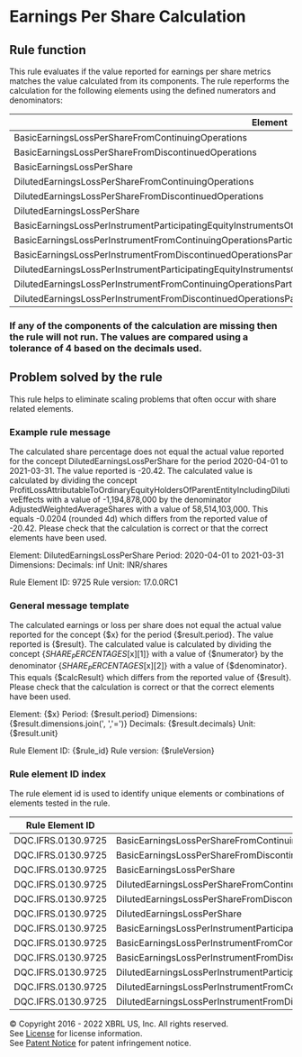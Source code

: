 # Earnings Per Share Calculation  
  
## Rule function
This rule evaluates if the value reported for earnings per share metrics matches the value calculated from its components.  The rule reperforms the calculation for the following elements using the defined numerators and denominators:

|Element|Numerator|Denominator|
|--- |--- |--- |
|BasicEarningsLossPerShareFromContinuingOperations|ProfitLossFromContinuingOperationsAttributableToOrdinaryEquityHoldersOfParentEntity|WeightedAverageShares|
|BasicEarningsLossPerShareFromDiscontinuedOperations|ProfitLossFromDiscontinuedOperationsAttributableToOrdinaryEquityHoldersOfParentEntity|WeightedAverageShares|
|BasicEarningsLossPerShare|ProfitLossAttributableToOrdinaryEquityHoldersOfParentEntity|WeightedAverageShares|
|DilutedEarningsLossPerShareFromContinuingOperations|ProfitLossFromContinuingOperationsAttributableToOrdinaryEquityHoldersOfParentEntityIncludingDilutiveEffects|AdjustedWeightedAverageShares|
|DilutedEarningsLossPerShareFromDiscontinuedOperations|ProfitLossFromDiscontinuedOperationsAttributableToOrdinaryEquityHoldersOfParentEntityIncludingDilutiveEffects|AdjustedWeightedAverageShares|
|DilutedEarningsLossPerShare|ProfitLossAttributableToOrdinaryEquityHoldersOfParentEntityIncludingDilutiveEffects|AdjustedWeightedAverageShares|
|BasicEarningsLossPerInstrumentParticipatingEquityInstrumentsOtherThanOrdinaryShares|ProfitLossAttributableToParticipatingEquityInstrumentsOtherThanOrdinarySharesUsedInCalculatingBasicEarningsLossPerInstrument|WeightedAverageNumberOfInstrumentsUsedInCalculatingBasicEarningsLossPerInstrumentParticipatingEquityInstrumentsOtherThanOrdinaryShares|
|BasicEarningsLossPerInstrumentFromContinuingOperationsParticipatingEquityInstrumentsOtherThanOrdinaryShares|ProfitLossFromContinuingOperationsAttributableToParticipatingEquityInstrumentsOtherThanOrdinarySharesUsedInCalculatingBasicEarningsLossPerInstrument|WeightedAverageNumberOfInstrumentsUsedInCalculatingBasicEarningsLossPerInstrumentParticipatingEquityInstrumentsOtherThanOrdinaryShares|
|BasicEarningsLossPerInstrumentFromDiscontinuedOperationsParticipatingEquityInstrumentsOtherThanOrdinaryShares|ProfitLossFromDiscontinuedOperationsAttributableToParticipatingEquityInstrumentsOtherThanOrdinarySharesUsedInCalculatingBasicEarningsLossPerInstrument|WeightedAverageNumberOfInstrumentsUsedInCalculatingBasicEarningsLossPerInstrumentParticipatingEquityInstrumentsOtherThanOrdinaryShares|
|DilutedEarningsLossPerInstrumentParticipatingEquityInstrumentsOtherThanOrdinaryShares|ProfitLossAttributableToParticipatingEquityInstrumentsOtherThanOrdinarySharesUsedInCalculatingDilutedEarningsLossPerInstrument|WeightedAverageNumberOfInstrumentsUsedInCalculatingDilutedEarningsLossPerInstrumentParticipatingEquityInstrumentsOtherThanOrdinaryShares|
|DilutedEarningsLossPerInstrumentFromContinuingOperationsParticipatingEquityInstrumentsOtherThanOrdinaryShares|ProfitLossFromContinuingOperationsAttributableToParticipatingEquityInstrumentsOtherThanOrdinarySharesUsedInCalculatingDilutedEarningsLossPerInstrument|WeightedAverageNumberOfInstrumentsUsedInCalculatingDilutedEarningsLossPerInstrumentParticipatingEquityInstrumentsOtherThanOrdinaryShares|
|DilutedEarningsLossPerInstrumentFromDiscontinuedOperationsParticipatingEquityInstrumentsOtherThanOrdinaryShares|ProfitLossFromDiscontinuedOperationsAttributableToParticipatingEquityInstrumentsOtherThanOrdinarySharesUsedInCalculatingDilutedEarningsLossPerInstrument|WeightedAverageNumberOfInstrumentsUsedInCalculatingDilutedEarningsLossPerInstrumentParticipatingEquityInstrumentsOtherThanOrdinaryShares|

### If any of the components of the calculation are missing then the rule will not run. The values are compared using a tolerance of 4 based on the decimals used.

## Problem solved by the rule
This rule helps to eliminate scaling problems that often occur with share related elements. 

### Example rule message
The calculated share percentage does not equal the actual value reported for the concept DilutedEarningsLossPerShare for the period 2020-04-01 to 2021-03-31. The value reported is -20.42. The calculated value is calculated by dividing the concept ProfitLossAttributableToOrdinaryEquityHoldersOfParentEntityIncludingDilutiveEffects with a value of -1,194,878,000 by the denominator AdjustedWeightedAverageShares with a value of 58,514,103,000. This equals -0.0204 (rounded 4d) which differs from the reported value of -20.42. Please check that the calculation is correct or that the correct elements have been used.

Element: DilutedEarningsLossPerShare
Period: 2020-04-01 to 2021-03-31
Dimensions: 
Decimals: inf 
Unit: INR/shares

Rule Element ID: 9725
Rule version: 17.0.0RC1 
  
### General message template  
The calculated earnings or loss per share does not equal the actual value reported for the concept {$x} for the period {$result.period}. The value reported is {$result}. The calculated value is calculated by dividing the concept {$SHARE_PERCENTAGES[$x][1]} with a value of {$numerator}  by the denominator {$SHARE_PERCENTAGES[$x][2]} with a value of {$denominator}. This equals {$calcResult} which differs from the reported value of {$result}. Please check that the calculation is correct or that the correct elements have been used.

Element: {$x}
Period: {$result.period} 
Dimensions: {$result.dimensions.join(', ','=')}
Decimals: {$result.decimals}
Unit: {$result.unit}

Rule Element ID: {$rule_id}
Rule version: {$ruleVersion}

### Rule element ID index  
The rule element id is used to identify unique elements or combinations of elements tested in the rule.

|Rule Element ID|Elements|
|--- |--- |
|DQC.IFRS.0130.9725|BasicEarningsLossPerShareFromContinuingOperations|
|DQC.IFRS.0130.9725|BasicEarningsLossPerShareFromDiscontinuedOperations|
|DQC.IFRS.0130.9725|BasicEarningsLossPerShare|
|DQC.IFRS.0130.9725|DilutedEarningsLossPerShareFromContinuingOperations|
|DQC.IFRS.0130.9725|DilutedEarningsLossPerShareFromDiscontinuedOperations|
|DQC.IFRS.0130.9725|DilutedEarningsLossPerShare|
|DQC.IFRS.0130.9725|BasicEarningsLossPerInstrumentParticipatingEquityInstrumentsOtherThanOrdinaryShares|
|DQC.IFRS.0130.9725|BasicEarningsLossPerInstrumentFromContinuingOperationsParticipatingEquityInstrumentsOtherThanOrdinaryShares|
|DQC.IFRS.0130.9725|BasicEarningsLossPerInstrumentFromDiscontinuedOperationsParticipatingEquityInstrumentsOtherThanOrdinaryShares|
|DQC.IFRS.0130.9725|DilutedEarningsLossPerInstrumentParticipatingEquityInstrumentsOtherThanOrdinaryShares|
|DQC.IFRS.0130.9725|DilutedEarningsLossPerInstrumentFromContinuingOperationsParticipatingEquityInstrumentsOtherThanOrdinaryShares|
|DQC.IFRS.0130.9725|DilutedEarningsLossPerInstrumentFromDiscontinuedOperationsParticipatingEquityInstrumentsOtherThanOrdinaryShares|



© Copyright 2016 - 2022 XBRL US, Inc. All rights reserved.   
See [License](https://xbrl.us/dqc-license) for license information.  
See [Patent Notice](https://xbrl.us/dqc-patent) for patent infringement notice.  